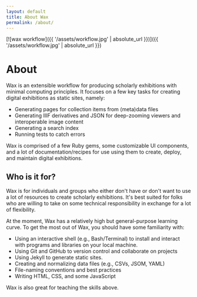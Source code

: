 ```yaml
---
layout: default
title: About Wax
permalink: /about/
---
```


[![wax workflow]({{ '/assets/workflow.jpg' | absolute_url }})]({{ '/assets/workflow.jpg' | absolute_url }})

# About

Wax is an extensible workflow for producing scholarly exhibitions with minimal computing principles. It focuses on a few key tasks for creating digital exhibitions as static sites, namely:

- Generating pages for collection items from (meta)data files
- Generating IIIF derivatives and JSON for deep-zooming viewers and interoperable image content
- Generating a search index
- Running tests to catch errors

Wax is comprised of a few Ruby gems, some customizable UI components, and a lot of documentation/recipes for use using them to create, deploy, and maintain digital exhibitions.

## Who is it for?

Wax is for individuals and groups who either don't have or don't want to use a lot of resources to create scholarly exhibitions. It's best suited for folks who are willing to take on some technical responsibility in exchange for a lot of flexibility.

At the moment, Wax has a relatively high but general-purpose learning curve. To get the most out of Wax, you should have some familiarity with:

- Using an interactive shell (e.g., Bash/Terminal) to install and interact with programs and libraries on your local machine.
- Using Git and GitHub to version control and collaborate on projects
- Using Jekyll to generate static sites.
- Creating and normalizing data files (e.g., CSVs, JSOM, YAML)
- File-naming conventions and best practices
- Writing HTML, CSS, and some JavaScript

Wax is also great for teaching the skills above.
